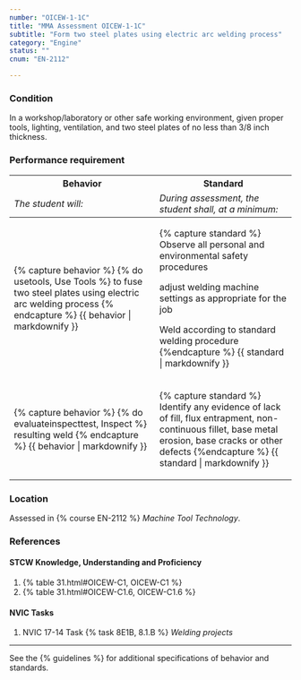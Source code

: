 ```yaml
---
number: "OICEW-1-1C"
title: "MMA Assessment OICEW-1-1C"
subtitle: "Form two steel plates using electric arc welding process"
category: "Engine"
status: ""
cnum: "EN-2112"

---
```

### Condition

In a workshop/laboratory or other safe working environment, given proper tools, lighting, ventilation, and two steel plates of no less than 3/8 inch thickness.

### Performance requirement 

<table width='100%' class='Guidelines'>
 <thead>
 <tr>
     <th class='thirty'>Behavior</th>
     <th class='seventy'>Standard</th>
 </tr>
 <tr>
     <td><em>The student will:</em></td>
     <td><em>During assessment, the student shall, at a minimum:</em></td>
 </tr>
 </thead>
 <tbody>
 

<tr><td>

{% capture behavior %}
{% do usetools, Use Tools %} to fuse two steel plates using electric arc welding process
{% endcapture %}
{{ behavior | markdownify }}

</td><td>

{% capture standard %}
Observe all personal and environmental safety procedures

adjust welding machine settings as appropriate for the job

Weld according to standard welding procedure
{%endcapture %}
{{ standard | markdownify }}

</td></tr>



<tr><td>

{% capture behavior %}
{% do evaluateinspecttest, Inspect %} resulting weld
{% endcapture %}
{{ behavior | markdownify }}

</td><td>

{% capture standard %}
Identify any evidence of lack of fill, flux entrapment, non-continuous fillet, base metal erosion, base cracks or other defects
{%endcapture %}
{{ standard | markdownify }}

</td></tr>



 </tbody>
 </table>

### Location

Assessed in  {% course  EN-2112 %}  *Machine Tool Technology*.

### References

#### STCW Knowledge, Understanding and Proficiency

1. {% table 31.html#OICEW-C1, OICEW-C1 %}
1. {% table 31.html#OICEW-C1.6, OICEW-C1.6 %}


#### NVIC Tasks

1. NVIC 17-14 Task {% task 8E1B, 8.1.B %} *Welding projects*



***



See the {% guidelines %} for additional specifications of behavior and standards.